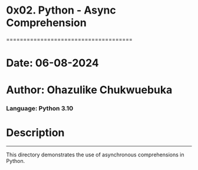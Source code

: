 # 0x02. Python - Async Comprehension
=====================================
# Date:    06-08-2024
# Author:  Ohazulike Chukwuebuka
### Language: Python 3.10

# Description
------------
This directory demonstrates the use of asynchronous comprehensions in Python.
